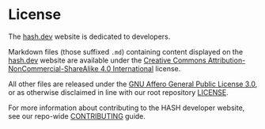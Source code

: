 # License

The [hash.dev](https://hash.dev) website is dedicated to developers.

Markdown files (those suffixed `.md`) containing content displayed on the [hash.dev](https://hash.dev/) website are available under the [Creative Commons Attribution-NonCommercial-ShareAlike 4.0 International](https://github.com/hashintel/hash/blob/main/.github/licenses/LICENSE-CC.md) license.

All other files are released under the [GNU Affero General Public License 3.0](https://github.com/hashintel/hash/blob/main/.github/licenses/LICENSE-AGPL.md), or as otherwise disclaimed in line with our root repository [LICENSE](https://github.com/hashintel/hash/blob/main/LICENSE.md).

For more information about contributing to the HASH developer website, see our repo-wide [CONTRIBUTING](https://github.com/hashintel/hash/blob/main/.github/CONTRIBUTING.md) guide.

